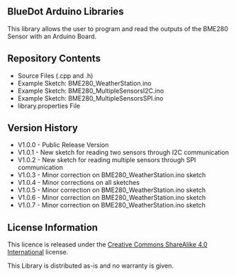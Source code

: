 ## **BlueDot Arduino Libraries**

This library allows the user to program and read the outputs of the BME280 Sensor with an Arduino Board.


## **Repository Contents**

* Source Files (.cpp and .h)
* Example Sketch: BME280_WeatherStation.ino
* Example Sketch: BME280_MultipleSensorsI2C.ino
* Example Sketch: BME280_MultipleSensorsSPI.ino
* library.properties File


## **Version History**

* V1.0.0 - Public Release Version
* V1.0.1 - New sketch for reading two sensors through I2C communication
* V1.0.2 - New sketch for reading multiple sensors through SPI communication
* V1.0.3 - Minor correction on BME280_WeatherStation.ino sketch
* V1.0.4 - Minor corrections on all sketches
* V1.0.5 - Minor correction on BME280_WeatherStation.ino sketch
* V1.0.6 - Minor correction on BME280_WeatherStation.ino sketch
* V1.0.7 - Minor correction on BME280_WeatherStation.ino sketch


## **License Information**

This licence is released under the [Creative Commons ShareAlike 4.0 International](https://creativecommons.org/licenses/by-sa/4.0/) license.

This Library is distributed as-is and no warranty is given.
